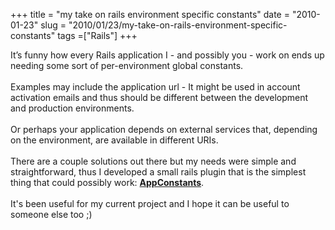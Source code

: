 +++ 
title = "my take on rails environment specific constants"
date = "2010-01-23"
slug = "2010/01/23/my-take-on-rails-environment-specific-constants"
tags =["Rails"]
+++

<p>
It’s funny how every Rails application I - and possibly you - work on ends up needing some sort of per-environment global constants.<br><br>Examples may include the application url - It might be used in account activation emails and thus should be different between the development and production environments.<br><br>Or perhaps your application depends on external services that, depending on the environment, are available in different URIs.<br><br>There are a couple solutions out there but my needs were simple and straightforward, thus I developed a small rails plugin that is the simplest thing that could possibly work: <strong><a href="http://github.com/leonardoborges/app_constants">AppConstants</a></strong>.<br><br>It's been useful for my current project and I hope it can be useful to someone else too ;)
</p>


